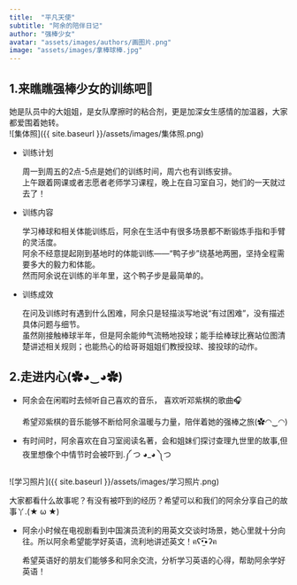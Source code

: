 ```yaml
---
title:  "平凡天使"
subtitle: "阿余的陪伴日记"
author: "强棒少女"
avatar: "assets/images/authors/画图片.png"
image: "assets/images/拿棒球棒.jpg"
---
```

  
## 1.来瞧瞧强棒少女的训练吧🏏   
她是队员中的大姐姐，是女队摩擦时的粘合剂，更是加深女生感情的加温器，大家都爱围着她转。  
![集体照]({{ site.baseurl }}/assets/images/集体照.png)

* 训练计划  
  
  周一到周五的2点-5点是她们的训练时间，周六也有训练安排。  
  上午跟着网课或者志愿者老师学习课程，晚上在自习室自习，她们的一天就过去了！  
* 训练内容  
  
  学习棒球和相关体能训练后，阿余在生活中有很多场景都不断锻炼手指和手臂的灵活度。  
  阿余不经意提起刚到基地时的体能训练——“鸭子步”绕基地两圈，坚持全程需要多大的毅力和体能。  
  然而阿余说在训练的半年里，这个鸭子步是最简单的。
* 训练成效    

  在问及训练时有遇到什么困难，阿余只是轻描淡写地说“有过困难”，没有描述具体问题与细节。  
  虽然刚接触棒球半年，但是阿余能帅气流畅地投球；能手绘棒球比赛站位图清楚讲述相关规则；也能热心的给哥哥姐姐们教授投球、接投球的动作。  

## 2.走进内心(✿◕‿◕✿)  

* 阿余会在闲暇时去倾听自己喜欢的音乐， 喜欢听邓紫棋的歌曲🎧       

  希望邓紫棋的音乐能够不断给阿余温暖与力量，陪伴着她的强棒之旅(✿◠‿◠)  
    
* 有时间时，阿余喜欢在自习室阅读名著，会和姐妹们探讨查理九世里的故事,但夜里想像个中情节时会被吓到.༼ つ ◕_◕ ༽つ  

![学习照片]({{ site.baseurl }}/assets/images/学习照片.png)  

  大家都看什么故事呢？有没有被吓到的经历？希望可以和我们的阿余分享自己的故事丫.(★ ω ★)  
    
* 阿余小时候在电视剧看到中国演员流利的用英文交谈时场景，她心里就十分向往。所以阿余希望能学好英语，流利地讲述英文！ฅʕ•̫͡•ʔฅ  
 
  希望英语好的朋友们能够多和阿余交流，分析学习英语的心得，帮助阿余学好英语！
